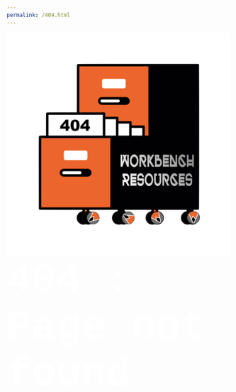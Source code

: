 ```yaml
---
permalink: /404.html
---
```


<img class="logo" src="images/404error.png" style="width: 1000px; vertical-align: middle;">
         <br>
         <b style="font-size: 70pt; font-family: 'Courier New', Courier, monospace; color:white;">404 : Page not found</b>
